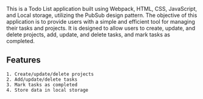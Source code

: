 This is a Todo List application built using Webpack, HTML, CSS, JavaScript, and Local storage, utilizing the PubSub design pattern. The objective of this application is to provide users with a simple and efficient tool for managing their tasks and projects. It is designed to allow users to create, update, and delete projects, add, update, and delete tasks, and mark tasks as completed. 

## Features

    1. Create/update/delete projects
    2. Add/update/delete tasks
    3. Mark tasks as completed
    4. Store data in local storage
